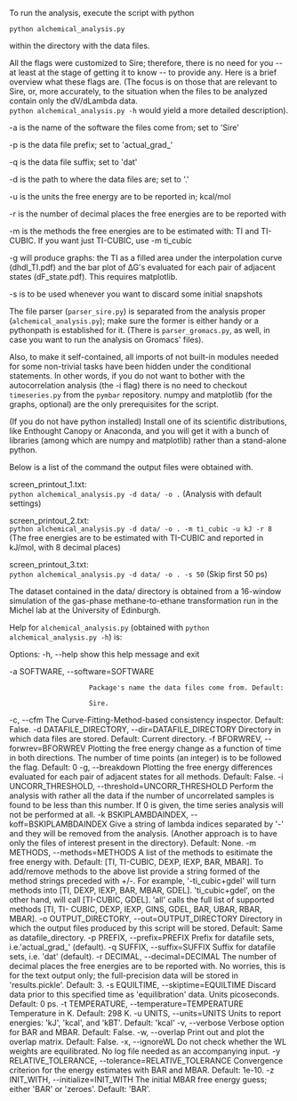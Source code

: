 To run the analysis, execute the script with python

`python alchemical_analysis.py`

within the directory with the data files.

All the flags were customized to Sire; therefore, there is no need for you -- at least at the stage of getting it to know -- to provide any. Here is a brief overview what these flags are. (The focus is on those that are relevant to Sire, or, more accurately, to the situation when the files to be analyzed contain only the dV/dLambda data.  
`python alchemical_analysis.py -h` would yield a more detailed description).

-a is the name of the software the files come from; set to 'Sire'

-p is the data file prefix; set to 'actual_grad_'

-q is the data file suffix; set to 'dat'

-d is the path to where the data files are; set to '.'

-u is the units the free energy are to be reported in; kcal/mol

-r is the number of decimal places the free energies are to be reported with

-m is the methods the free energies are to be estimated with: TI and TI-CUBIC. If you want just TI-CUBIC, use -m ti_cubic

-g will produce graphs: the TI as a filled area under the interpolation curve (dhdl_TI.pdf) and the bar plot of ∆G's evaluated for each pair of adjacent states (dF_state.pdf). This requires matplotlib.

-s is to be used whenever you want to discard some initial snapshots

The file parser (`parser_sire.py`) is separated from the analysis proper (`alchemical_analysis.py`); make sure the former is either handy or a pythonpath is established for it. (There is `parser_gromacs.py`, as well, in case you want to run the analysis on Gromacs' files).

Also, to make it self-contained, all imports of not built-in modules needed for some non-trivial tasks have been hidden under the conditional statements. In other words, if you do not want to bother with the autocorrelation analysis (the -i flag) there is no need to checkout `timeseries.py` from the `pymbar` repository. numpy and matplotlib (for the graphs, optional) are the only prerequisites for the script.

(If you do not have python installed) Install one of its scientific distributions, like Enthought Canopy or Anaconda, and you will get it with a bunch of libraries (among which are numpy and matplotlib) rather than a stand-alone python.

Below is a list of the command the output files were obtained with.

screen_printout_1.txt:   
`python alchemical_analysis.py -d data/ -o .`
(Analysis with default settings)

screen_printout_2.txt:   
`python alchemical_analysis.py -d data/ -o . -m ti_cubic -u kJ -r 8`
(The free energies are to be estimated with TI-CUBIC and reported in kJ/mol, with 8 decimal places)

screen_printout_3.txt:   
`python alchemical_analysis.py -d data/ -o . -s 50`
(Skip first 50 ps)

The dataset contained in the data/ directory is obtained from a 16-window simulation of the gas-phase methane-to-ethane transformation run in the Michel lab at the University of Edinburgh.

Help for `alchemical_analysis.py` (obtained with `python alchemical_analysis.py -h`) is:

Options:
  -h, --help            show this help message and exit
  
  -a SOFTWARE, --software=SOFTWARE
  
                        Package's name the data files come from. Default:
                        
                        Sire.
                        
  -c, --cfm             The Curve-Fitting-Method-based consistency inspector.
                        Default: False.
  -d DATAFILE_DIRECTORY, --dir=DATAFILE_DIRECTORY
                        Directory in which data files are stored. Default:
                        Current directory.
  -f BFORWREV, --forwrev=BFORWREV
                        Plotting the free energy change as a function of time
                        in both directions. The number of time points (an
                        integer) is to be followed the flag. Default: 0
  -g, --breakdown       Plotting the free energy differences evaluated for
                        each pair of adjacent states for all methods. Default:
                        False.
  -i UNCORR_THRESHOLD, --threshold=UNCORR_THRESHOLD
                        Perform the analysis with rather all the data if the
                        number of uncorrelated samples is found to be less
                        than this number. If 0 is given, the time series
                        analysis will not be performed at all.
  -k BSKIPLAMBDAINDEX, --koff=BSKIPLAMBDAINDEX
                        Give a string of lambda indices separated by '-' and
                        they will be removed from the analysis. (Another
                        approach is to have only the files of interest present
                        in the directory). Default: None.
  -m METHODS, --methods=METHODS
                        A list of the methods to esitimate the free energy
                        with. Default: [TI, TI-CUBIC, DEXP, IEXP, BAR, MBAR].
                        To add/remove methods to the above list provide a
                        string formed of the method strings preceded with +/-.
                        For example, '-ti_cubic+gdel' will turn methods into
                        [TI, DEXP, IEXP, BAR, MBAR, GDEL]. 'ti_cubic+gdel', on
                        the other hand, will call [TI-CUBIC, GDEL]. 'all'
                        calls the full list of supported methods [TI, TI-
                        CUBIC, DEXP, IEXP, GINS, GDEL, BAR, UBAR, RBAR, MBAR].
  -o OUTPUT_DIRECTORY, --out=OUTPUT_DIRECTORY
                        Directory in which the output files produced by this
                        script will be stored. Default: Same as
                        datafile_directory.
  -p PREFIX, --prefix=PREFIX
                        Prefix for datafile sets, i.e.'actual_grad_'
                        (default).
  -q SUFFIX, --suffix=SUFFIX
                        Suffix for datafile sets, i.e. 'dat' (default).
  -r DECIMAL, --decimal=DECIMAL
                        The number of decimal places the free energies are to
                        be reported with. No worries, this is for the text
                        output only; the full-precision data will be stored in
                        'results.pickle'. Default: 3.
  -s EQUILTIME, --skiptime=EQUILTIME
                        Discard data prior to this specified time as
                        'equilibration' data. Units picoseconds. Default: 0
                        ps.
  -t TEMPERATURE, --temperature=TEMPERATURE
                        Temperature in K. Default: 298 K.
  -u UNITS, --units=UNITS
                        Units to report energies: 'kJ', 'kcal', and 'kBT'.
                        Default: 'kcal'
  -v, --verbose         Verbose option for BAR and MBAR. Default: False.
  -w, --overlap         Print out and plot the overlap matrix. Default: False.
  -x, --ignoreWL        Do not check whether the WL weights are equilibrated.
                        No log file needed as an accompanying input.
  -y RELATIVE_TOLERANCE, --tolerance=RELATIVE_TOLERANCE
                        Convergence criterion for the energy estimates with
                        BAR and MBAR. Default: 1e-10.
  -z INIT_WITH, --initialize=INIT_WITH
                        The initial MBAR free energy guess; either 'BAR' or
                        'zeroes'. Default: 'BAR'.
